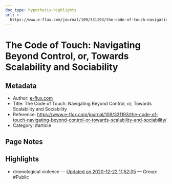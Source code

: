 ```yaml
---
doc_type: hypothesis-highlights
url: >-
  https://www.e-flux.com/journal/109/331193/the-code-of-touch-navigating-beyond-control-or-towards-scalability-and-sociability/
---
```

# The Code of Touch: Navigating Beyond Control, or, Towards Scalability and Sociability

## Metadata
- Author: [e-flux.com]()
- Title: The Code of Touch: Navigating Beyond Control, or, Towards Scalability and Sociability
- Reference: https://www.e-flux.com/journal/109/331193/the-code-of-touch-navigating-beyond-control-or-towards-scalability-and-sociability/
- Category: #article

## Page Notes



## Highlights
- dromological violence — [Updated on 2020-12-22 11:52:05](https://hyp.is/rQDNskQAEeucC6-v4FlAZg/www.e-flux.com/journal/109/331193/the-code-of-touch-navigating-beyond-control-or-towards-scalability-and-sociability/)  — Group: #Public

